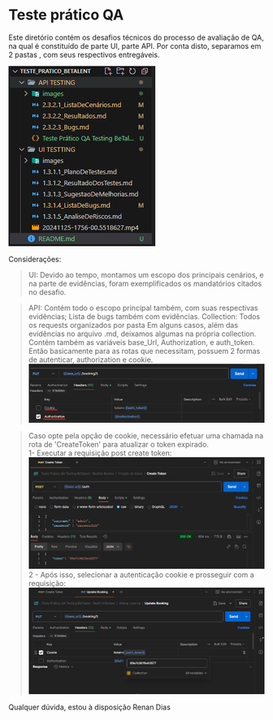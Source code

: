 # Teste prático QA

Este diretório contém os desafios técnicos do processo de avaliação de QA, na qual é constituído de parte UI, parte API. Por conta disto, separamos em 2 pastas , com seus respectivos entregáveis.  

![alt text](image.png)

Considerações: 

> UI: Devido ao tempo, montamos um escopo dos principais cenários, e na parte de evidências, foram exemplificados os mandatórios citados no desafio.

> API: Contém todo o escopo principal também, com suas respectivas evidências;
       Lista de bugs também com evidências.
       Collection: 
            Todos os requests organizados por pasta
            Em alguns casos, além das evidências no arquivo .md, deixamos algumas na própria collection.
            Contém também as variáveis base_Url, Authorization, e auth_token. Então basicamente para as rotas que necessitam, possuem 2 formas de autenticar, authorization e cookie. 
![alt text](image-1.png)


>Caso opte pela opção de cookie, necessário efetuar uma chamada na rota de 'CreateToken' para atualizar o token expirado.  
1- Executar a requisição post create token:  
![alt text](image-2.png)  
2 - Após isso, selecionar a autenticação cookie e prosseguir com a requisição:  
![alt text](image-3.png)  


Qualquer dúvida, estou à disposição
Renan Dias 


